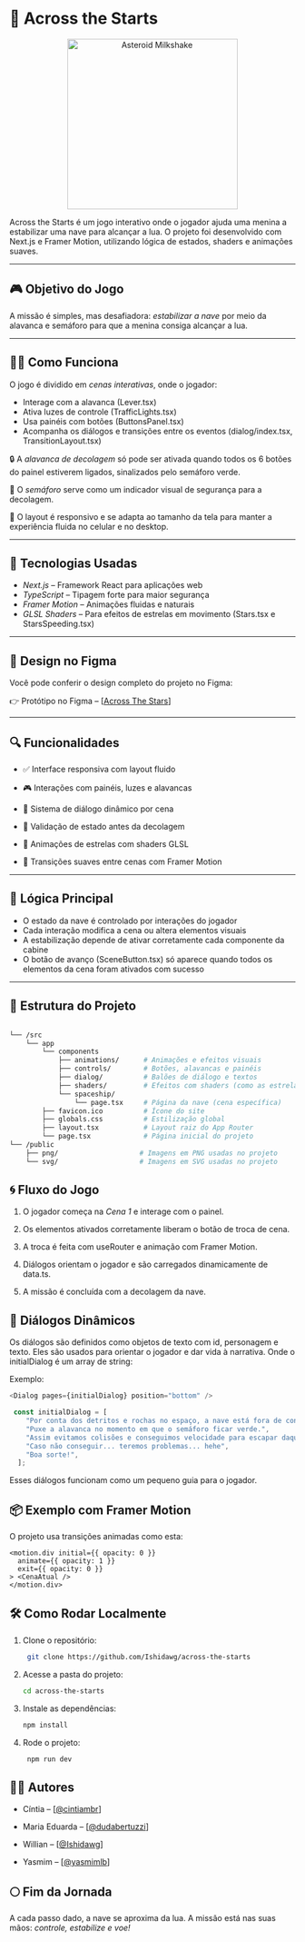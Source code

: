 # 🌠 Across the Starts
<p align="center">
  <img src="https://github.com/Ishidawg/across-the-starts/blob/main/public/svg/asteroid-milkshake.svg" alt="Asteroid Milkshake" width="300"/>
</p>

Across the Starts é um jogo interativo onde o jogador ajuda uma menina a estabilizar uma nave para alcançar a lua. O projeto foi desenvolvido com Next.js e Framer Motion, utilizando lógica de estados, shaders e animações suaves.

---

## 🎮 Objetivo do Jogo

A missão é simples, mas desafiadora: *estabilizar a nave* por meio da alavanca e semáforo para que a menina consiga alcançar a lua.

---

## 👩‍🚀 Como Funciona


O jogo é dividido em *cenas interativas*, onde o jogador:
- Interage com a alavanca (Lever.tsx)
- Ativa luzes de controle (TrafficLights.tsx)
- Usa painéis com botões (ButtonsPanel.tsx)
- Acompanha os diálogos e transições entre os eventos (dialog/index.tsx, TransitionLayout.tsx)

🔒 A *alavanca de decolagem* só pode ser ativada quando todos os 6 botões do painel estiverem ligados, sinalizados pelo semáforo verde.

📶 O *semáforo* serve como um indicador visual de segurança para a decolagem.

📱 O layout é responsivo e se adapta ao tamanho da tela para manter a experiência fluida no celular e no desktop.


---

## 🔧 Tecnologias Usadas

- *Next.js* – Framework React para aplicações web
- *TypeScript* – Tipagem forte para maior segurança
- *Framer Motion* – Animações fluidas e naturais
- *GLSL Shaders* – Para efeitos de estrelas em movimento (Stars.tsx e StarsSpeeding.tsx)

---

## 🎨 Design no Figma

Você pode conferir o design completo do projeto no Figma:

👉 Protótipo no Figma – [[Across The Stars](https://www.figma.com/design/VkxgO8PCUhGcEOAeKtKzsS/Across-The-Stars?m=auto&t=cq4iFGPb0loNX4wO-1)]

---

## 🔍 Funcionalidades

-   ✅ Interface responsiva com layout fluido
    
-   🎮 Interações com painéis, luzes e alavancas
    
-   💬 Sistema de diálogo dinâmico por cena
    
-   🚦 Validação de estado antes da decolagem
    
-   🌌 Animações de estrelas com shaders GLSL
    
-   🔄 Transições suaves entre cenas com Framer Motion
---

## 🧠 Lógica Principal

- O estado da nave é controlado por interações do jogador
- Cada interação modifica a cena ou altera elementos visuais
- A estabilização depende de ativar corretamente cada componente da cabine
- O botão de avanço (SceneButton.tsx) só aparece quando todos os elementos da cena foram ativados com sucesso

---

## 🧩 Estrutura do Projeto

```bash

└── /src
    └── app
        └── components
            ├── animations/      # Animações e efeitos visuais
            ├── controls/        # Botões, alavancas e painéis
            ├── dialog/          # Balões de diálogo e textos
            ├── shaders/         # Efeitos com shaders (como as estrelas)
            └── spaceship/
                └── page.tsx     # Página da nave (cena específica)
        ├── favicon.ico          # Ícone do site
        ├── globals.css          # Estilização global
        ├── layout.tsx           # Layout raiz do App Router
        └── page.tsx             # Página inicial do projeto
└── /public
    ├── png/                    # Imagens em PNG usadas no projeto
    └── svg/                    # Imagens em SVG usadas no projeto
```

## 🌀 Fluxo do Jogo

1.  O jogador começa na *Cena 1* e interage com o painel.
    
2.  Os elementos ativados corretamente liberam o botão de troca de cena.
    
3.  A troca é feita com useRouter e animação com Framer Motion.
    
4.  Diálogos orientam o jogador e são carregados dinamicamente de data.ts.
    
5.  A missão é concluída com a decolagem da nave.

## 💬 Diálogos Dinâmicos

Os diálogos são definidos como objetos de texto com id, personagem e texto. Eles são usados para orientar o jogador e dar vida à narrativa. Onde o initialDialog é um array de string:

Exemplo:
```ts
<Dialog pages={initialDialog} position="bottom" />

 const initialDialog = [
    "Por conta dos detritos e rochas no espaço, a nave está fora de controle!",
    "Puxe a alavanca no momento em que o semáforo ficar verde.",
    "Assim evitamos colisões e conseguimos velocidade para escapar daqui!",
    "Caso não conseguir... teremos problemas... hehe",
    "Boa sorte!",
  ];
```
Esses diálogos funcionam como um pequeno guia para o jogador.

## 📦 Exemplo com Framer Motion

O projeto usa transições animadas como esta:

```tsx
<motion.div initial={{ opacity: 0 }}
  animate={{ opacity: 1 }}
  exit={{ opacity: 0 }}
> <CenaAtual />
</motion.div>
```

## 🛠️ Como Rodar Localmente

1.  Clone o repositório:
    ```bash
     git clone https://github.com/Ishidawg/across-the-starts
    ```
2. Acesse a pasta do projeto:
    ```bash
   cd across-the-starts
   ``` 
3.  Instale as dependências:
    ```bash
    npm install
    ```
4. Rode o projeto:
   ``` bash
    npm run dev
    ```
## 👩‍💻 Autores
-   Cíntia – [[@cintiambr](https://github.com/cintiambr)]
    
-   Maria Eduarda – [[@dudabertuzzi](https://github.com/dudabertuzzi)]
    
-  Willian – [[@Ishidawg](https://github.com/Ishidawg)]
    
-   Yasmim – [[@yasmimlb](https://github.com/yasmimlb)]


## 🌕 Fim da Jornada

A cada passo dado, a nave se aproxima da lua. A missão está nas suas mãos:  *controle, estabilize e voe!*
